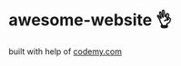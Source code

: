 # awesome-website :ok_hand:                                                                                                                                                                                                                                                                                                      
built with help of <a href="http://johnelder.com/">codemy.com</a>
